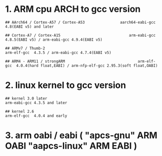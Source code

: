 # 1. ARM cpu ARCH to gcc version

	## AArch64 / Cortex-A57 / Cortex-A53 				aarch64-eabi-gcc 4.8(EABI v5) and later
	
	## Cortex-A7 / Cortex-A15     							arm-eabi-gcc 4.8.5(EABI v5) / arm-eabi-gcc 4.9.4(EABI v5)

	## ARMv7 / Thumb-2  												arm-elf-gcc  4.3.5 / arm-eabi-gcc 4.7.4(EABI v5)
	
	## ARM4 - ARM11 / strongARM									arm-elf-gcc  4.0.4(hard float,EABI) / arm-nfp-elf-gcc 2.95.3(soft float,OABI)
	
# 2. linux kernel to gcc version

	## kernel 3.0 later													arm-eabi-gcc 4.3.5 and later
	
	## kernel 2.6																arm-elf-gcc  4.0.4 and early
	
# 3. arm oabi / eabi ( "apcs-gnu"	ARM OABI "aapcs-linux" ARM EABI )

	